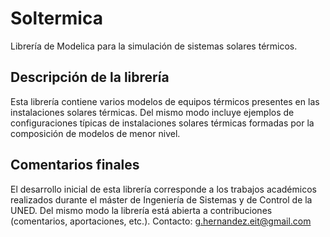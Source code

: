 # Soltermica

Librería de Modelica para la simulación de sistemas solares térmicos.

## Descripción de la librería

Esta librería contiene varios modelos de equipos térmicos presentes en las instalaciones solares térmicas.
Del mismo modo incluye ejemplos de configuraciones típicas de instalaciones solares térmicas formadas por la composición de modelos de menor nivel.

## Comentarios finales

El desarrollo inicial de esta librería corresponde a los trabajos académicos realizados durante el máster de Ingeniería de Sistemas y de Control de la UNED.
Del mismo modo la librería está abierta a contribuciones (comentarios, aportaciones, etc.).
Contacto: g.hernandez.eit@gmail.com